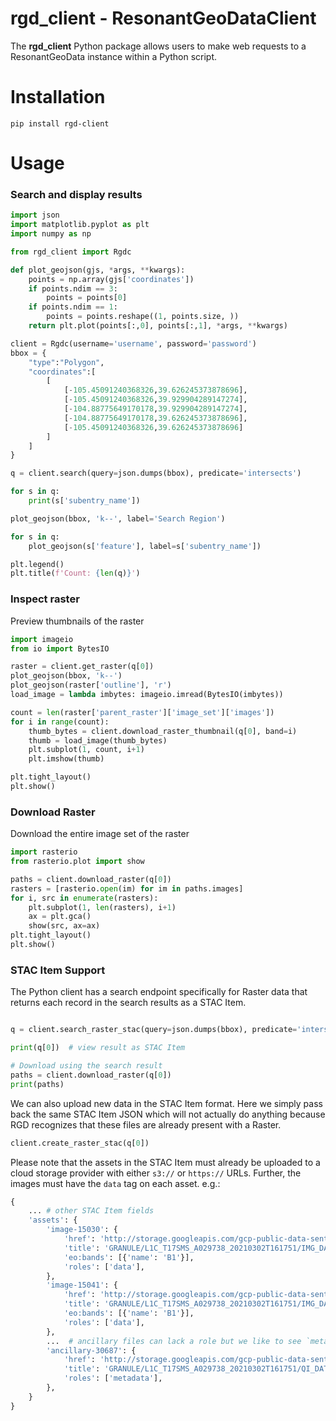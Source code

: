 # rgd_client - ResonantGeoDataClient

The **rgd_client** Python package allows users to make web requests to a ResonantGeoData instance within a Python script.


# Installation
```
pip install rgd-client
```

# Usage
### Search and display results
```python
import json
import matplotlib.pyplot as plt
import numpy as np

from rgd_client import Rgdc

def plot_geojson(gjs, *args, **kwargs):
    points = np.array(gjs['coordinates'])
    if points.ndim == 3:
        points = points[0]
    if points.ndim == 1:
        points = points.reshape((1, points.size, ))
    return plt.plot(points[:,0], points[:,1], *args, **kwargs)

client = Rgdc(username='username', password='password')
bbox = {
    "type":"Polygon",
    "coordinates":[
        [
            [-105.45091240368326,39.626245373878696],
            [-105.45091240368326,39.929904289147274],
            [-104.88775649170178,39.929904289147274],
            [-104.88775649170178,39.626245373878696],
            [-105.45091240368326,39.626245373878696]
        ]
    ]
}

q = client.search(query=json.dumps(bbox), predicate='intersects')

for s in q:
    print(s['subentry_name'])

plot_geojson(bbox, 'k--', label='Search Region')

for s in q:
    plot_geojson(s['feature'], label=s['subentry_name'])

plt.legend()
plt.title(f'Count: {len(q)}')
```

### Inspect raster

Preview thumbnails of the raster

```python
import imageio
from io import BytesIO

raster = client.get_raster(q[0])
plot_geojson(bbox, 'k--')
plot_geojson(raster['outline'], 'r')
load_image = lambda imbytes: imageio.imread(BytesIO(imbytes))

count = len(raster['parent_raster']['image_set']['images'])
for i in range(count):
    thumb_bytes = client.download_raster_thumbnail(q[0], band=i)
    thumb = load_image(thumb_bytes)
    plt.subplot(1, count, i+1)
    plt.imshow(thumb)

plt.tight_layout()
plt.show()
```

### Download Raster

Download the entire image set of the raster

```python
import rasterio
from rasterio.plot import show

paths = client.download_raster(q[0])
rasters = [rasterio.open(im) for im in paths.images]
for i, src in enumerate(rasters):
    plt.subplot(1, len(rasters), i+1)
    ax = plt.gca()
    show(src, ax=ax)
plt.tight_layout()
plt.show()
```


### STAC Item Support

The Python client has a search endpoint specifically for Raster data that
returns each record in the search results as a STAC Item.

```py

q = client.search_raster_stac(query=json.dumps(bbox), predicate='intersects')

print(q[0])  # view result as STAC Item

# Download using the search result
paths = client.download_raster(q[0])
print(paths)

```

We can also upload new data in the STAC Item format. Here we simply pass back
the same STAC Item JSON which will not actually do anything because RGD
recognizes that these files are already present with a Raster.

```py
client.create_raster_stac(q[0])
```

Please note that the assets in the STAC Item must already be uploaded to a
cloud storage provider with either `s3://` or `https://` URLs. Further, the
images must have the `data` tag on each asset. e.g.:

```py
{
    ... # other STAC Item fields
    'assets': {
        'image-15030': {
            'href': 'http://storage.googleapis.com/gcp-public-data-sentinel-2/tiles/17/S/MS/S2A_MSIL1C_20210302T161201_N0209_R140_T17SMS_20210302T200521.SAFE/GRANULE/L1C_T17SMS_A029738_20210302T161751/IMG_DATA/T17SMS_20210302T161201_B01.jp2',
            'title': 'GRANULE/L1C_T17SMS_A029738_20210302T161751/IMG_DATA/T17SMS_20210302T161201_B01.jp2',
            'eo:bands': [{'name': 'B1'}],
            'roles': ['data'],
        },
        'image-15041': {
            'href': 'http://storage.googleapis.com/gcp-public-data-sentinel-2/tiles/17/S/MS/S2A_MSIL1C_20210302T161201_N0209_R140_T17SMS_20210302T200521.SAFE/GRANULE/L1C_T17SMS_A029738_20210302T161751/IMG_DATA/T17SMS_20210302T161201_B02.jp2',
            'title': 'GRANULE/L1C_T17SMS_A029738_20210302T161751/IMG_DATA/T17SMS_20210302T161201_B02.jp2',
            'eo:bands': [{'name': 'B1'}],
            'roles': ['data'],
        },
        ...  # ancillary files can lack a role but we like to see `metadata` used.
        'ancillary-30687': {
            'href': 'http://storage.googleapis.com/gcp-public-data-sentinel-2/tiles/17/S/MS/S2A_MSIL1C_20210302T161201_N0209_R140_T17SMS_20210302T200521.SAFE/GRANULE/L1C_T17SMS_A029738_20210302T161751/QI_DATA/MSK_TECQUA_B03.gml',
            'title': 'GRANULE/L1C_T17SMS_A029738_20210302T161751/QI_DATA/MSK_TECQUA_B03.gml',
            'roles': ['metadata'],
        },
    }
}
```
